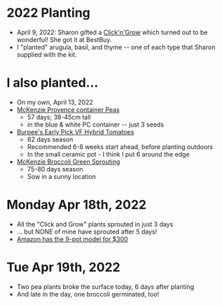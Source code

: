 # 2022 Planting

* April 9, 2022: Sharon gifted a [Click'n'Grow](https://www.amazon.ca/Click-Grow-Smart-Garden-Indoor/dp/B08ZJD2C4B/ref=sr_1_27?keywords=click+and+grow&qid=1650294347&sprefix=click+%2Caps%2C315&sr=8-27) which turned out to be wonderful!  She got it at BestBuy.
* I "planted" arugula, basil, and thyme -- one of each type that Sharon supplied with the kit.

# I also planted...

* On my own, April 13, 2022 
* [McKenzie Provence container Peas](https://mckenzieseeds.com/search?type=product&q=131010)
    * 57 days; 38-45cm tall
    * in the blue & white PC container -- just 3 seeds
* [Burpee's Early Pick VF Hybrid Tomatoes](https://www.burpee.com/tomato-burpees-early-pick-vf-hybrid-prod001174.html)
    * 62 days season
    * Recommended 6-8 weeks start ahead, before planting outdoors
    * In the small ceramic pot - I think I put 6 around the edge
* [McKenzie Broccoli Green Sprouting](https://mckenzieseeds.com/pages/search-results-page?q=139781)
    * 75-80 days season
    * Sow in a sunny location
 
# Monday Apr 18th, 2022

* All the "Click and Grow" plants sprouted in just 3 days
* ... but NONE of mine have sprouted after 5 days! 
* [Amazon has the 9-pot model for $300](https://www.amazon.ca/Click-Grow-Garden-Gardening-Lettuce/dp/B076CL2RQF/ref=sr_1_8?keywords=click+and+grow&qid=1650294156&sprefix=click+%2Caps%2C315&sr=8-8)

# Tue Apr 19th, 2022

* Two pea plants broke the surface today, 6 days after planting
* And late in the day, one broccoli germinated, too!
